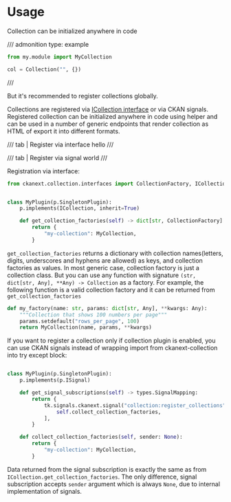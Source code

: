 # Usage

Collection can be initialized anywhere in code

/// admonition
    type: example

```python
from my.module import MyCollection

col = Collection("", {})

```
///

But it's recommended to register collections globally.

Collections are registered via [ICollection interface](interfaces.md#icollection) or
via CKAN signals. Registered collection can be initialized anywhere in code
using helper and can be used in a number of generic endpoints that render
collection as HTML of export it into different formats.

/// tab | Register via interface
hello
///

/// tab | Register via signal
world
///

Registration via interface:

```python
from ckanext.collection.interfaces import CollectionFactory, ICollection


class MyPlugin(p.SingletonPlugin):
    p.implements(ICollection, inherit=True)

    def get_collection_factories(self) -> dict[str, CollectionFactory]:
        return {
            "my-collection": MyCollection,
        }

```

`get_collection_factories` returns a dictionary with collection names(letters,
digits, underscores and hyphens are allowed) as keys, and collection factories
as values. In most generic case, collection factory is just a collection
class. But you can use any function with signature `(str, dict[str, Any],
**Any) -> Collection` as a factory. For example, the following function is a
valid collection factory and it can be returned from `get_collection_factories`

```python
def my_factory(name: str, params: dict[str, Any], **kwargs: Any):
    """Collection that shows 100 numbers per page"""
    params.setdefault("rows_per_page", 100)
    return MyCollection(name, params, **kwargs)
```

If you want to register a collection only if collection plugin is enabled, you
can use CKAN signals instead of wrapping import from ckanext-collection into
try except block:

```python

class MyPlugin(p.SingletonPlugin):
    p.implements(p.ISignal)

    def get_signal_subscriptions(self) -> types.SignalMapping:
        return {
            tk.signals.ckanext.signal("collection:register_collections"): [
                self.collect_collection_factories,
            ],
        }

    def collect_collection_factories(self, sender: None):
        return {
            "my-collection": MyCollection,
        }

```

Data returned from the signal subscription is exactly the same as from
`ICollection.get_collection_factories`. The only difference, signal
subscription accepts `sender` argument which is always `None`, due to internal
implementation of signals.
